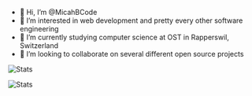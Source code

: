 - 👋 Hi, I’m @MicahBCode
- 👀 I’m interested in web development and pretty every other software engineering
- 🌱 I’m currently studying computer science at OST in Rapperswil, Switzerland
- 💞️ I’m looking to collaborate on several different open source projects

![Stats](https://github-readme-stats.vercel.app/api?username=micahbcode&show_icons=true&theme=dark)

![Stats](https://github-readme-stats.vercel.app/api/top-langs/?username=micahbcode&theme=dark)
